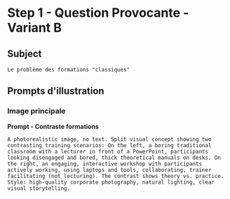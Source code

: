 # Step 1 - Question Provocante - Variant B

## Subject
```
Le problème des formations "classiques"
```

## Prompts d'illustration

### Image principale

**Prompt - Contraste formations**
```
A photorealistic image, no text. Split visual concept showing two contrasting training scenarios: On the left, a boring traditional classroom with a lecturer in front of a PowerPoint, participants looking disengaged and bored, thick theoretical manuals on desks. On the right, an engaging, interactive workshop with participants actively working, using laptops and tools, collaborating, trainer facilitating (not lecturing). The contrast shows theory vs. practice. Style: high-quality corporate photography, natural lighting, clear visual storytelling.
```

